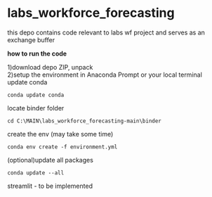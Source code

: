 # labs_workforce_forecasting

this depo contains code relevant to labs wf project and serves as an exchange buffer        

<b>how to run the code</b>   
              
1)download depo ZIP, unpack        
2)setup the environment
in Anaconda Prompt or your local terminal  
update conda
```
conda update conda
```
locate binder folder 
```        
cd C:\MAIN\labs_workforce_forecasting-main\binder   
```         
create the env (may take some time)
```
conda env create -f environment.yml         
```     
(optional)update all packages
```
conda update --all    
```    





streamlit - to be implemented
